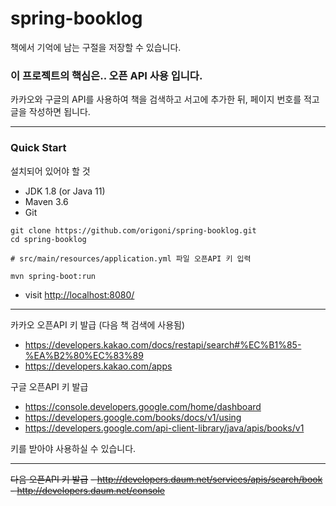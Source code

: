 # spring-booklog

책에서 기억에 남는 구절을 저장할 수 있습니다.

### 이 프로젝트의 핵심은.. 오픈 API 사용 입니다.
카카오와 구글의 API를 사용하여 책을 검색하고 서고에 추가한 뒤, 페이지 번호를 적고 글을 작성하면 됩니다.

---

### Quick Start
설치되어 있어야 할 것
- JDK 1.8 (or Java 11)
- Maven 3.6
- Git

```
git clone https://github.com/origoni/spring-booklog.git
cd spring-booklog

# src/main/resources/application.yml 파일 오픈API 키 입력

mvn spring-boot:run
```

- visit [http://localhost:8080/](http://localhost:8080/)

---

카카오 오픈API 키 발급 (다음 책 검색에 사용됨)
- https://developers.kakao.com/docs/restapi/search#%EC%B1%85-%EA%B2%80%EC%83%89
- https://developers.kakao.com/apps


구글 오픈API 키 발급
- https://console.developers.google.com/home/dashboard
- https://developers.google.com/books/docs/v1/using
- https://developers.google.com/api-client-library/java/apis/books/v1

키를 받아야 사용하실 수 있습니다.

---

~~다음 오픈API 키 발급~~
~~- http://developers.daum.net/services/apis/search/book~~
~~- http://developers.daum.net/console~~